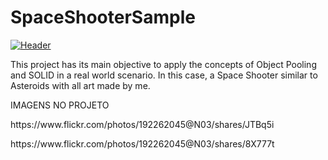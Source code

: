 # SpaceShooterSample
[![Header](https://github.com/ideatogame/SpaceShooterSample/blob/main/SpaceShooter_Preview.gif?raw=true "Header")](https://fhdduraes.itch.io/space-shooter-sample)
<p>This project has its main objective to apply the concepts of Object Pooling and SOLID in a real world scenario. In this case, a Space Shooter similar to Asteroids with all art made by me.</p>

<p>IMAGENS NO PROJETO</p>
<p> https://www.flickr.com/photos/192262045@N03/shares/JTBq5i</p>
<p> https://www.flickr.com/photos/192262045@N03/shares/8X777t</p>
